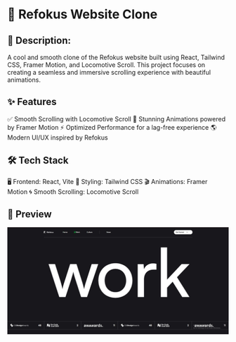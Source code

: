 # 🚀 Refokus Website Clone

## 📌 Description:
A cool and smooth clone of the Refokus website built using React, Tailwind CSS, Framer Motion, and Locomotive Scroll. This project focuses on creating a seamless and immersive scrolling experience with beautiful animations.

## ✨ Features
✅ Smooth Scrolling with Locomotive Scroll
🎨 Stunning Animations powered by Framer Motion
⚡ Optimized Performance for a lag-free experience
🌎 Modern UI/UX inspired by Refokus

## 🛠️ Tech Stack
🖥️ Frontend: React, Vite
🎨 Styling: Tailwind CSS
🎬 Animations: Framer Motion
🌀 Smooth Scrolling: Locomotive Scroll

## 📸 Preview
![Website Preview](Picture.jpg)








